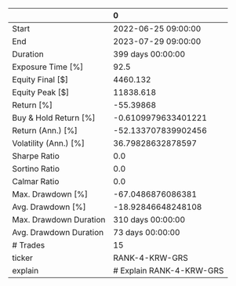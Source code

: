 |                        | 0                        |
|:-----------------------|:-------------------------|
| Start                  | 2022-06-25 09:00:00      |
| End                    | 2023-07-29 09:00:00      |
| Duration               | 399 days 00:00:00        |
| Exposure Time [%]      | 92.5                     |
| Equity Final [$]       | 4460.132                 |
| Equity Peak [$]        | 11838.618                |
| Return [%]             | -55.39868                |
| Buy & Hold Return [%]  | -0.6109979633401221      |
| Return (Ann.) [%]      | -52.133707839902456      |
| Volatility (Ann.) [%]  | 36.79828632878597        |
| Sharpe Ratio           | 0.0                      |
| Sortino Ratio          | 0.0                      |
| Calmar Ratio           | 0.0                      |
| Max. Drawdown [%]      | -67.0486876086381        |
| Avg. Drawdown [%]      | -18.92846648248108       |
| Max. Drawdown Duration | 310 days 00:00:00        |
| Avg. Drawdown Duration | 73 days 00:00:00         |
| # Trades               | 15                       |
| ticker                 | RANK-4-KRW-GRS           |
| explain                | # Explain RANK-4-KRW-GRS |